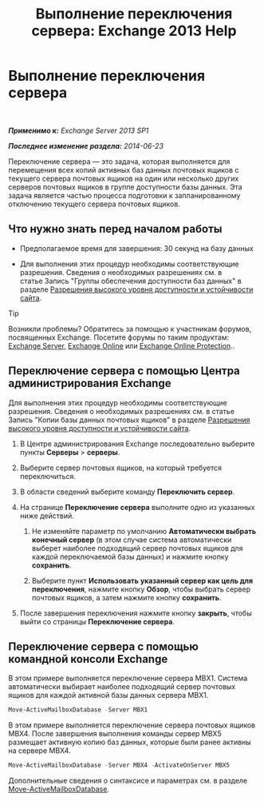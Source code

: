 ﻿---
title: 'Выполнение переключения сервера: Exchange 2013 Help'
TOCTitle: Выполнение переключения сервера
ms:assetid: ffcefd56-b0a0-4229-9011-fff4197b7c74
ms:mtpsurl: https://technet.microsoft.com/ru-ru/library/Dd298187(v=EXCHG.150)
ms:contentKeyID: 62523832
ms.date: 05/22/2018
mtps_version: v=EXCHG.150
ms.translationtype: MT
---

# Выполнение переключения сервера

 

_**Применимо к:** Exchange Server 2013 SP1_

_**Последнее изменение раздела:** 2014-06-23_

Переключение сервера — это задача, которая выполняется для перемещения всех копий активных баз данных почтовых ящиков с текущего сервера почтовых ящиков на один или несколько других серверов почтовых ящиков в группе доступности базы данных. Эта задача является частью процесса подготовки к запланированному отключению текущего сервера почтовых ящиков.

## Что нужно знать перед началом работы

  - Предполагаемое время для завершения: 30 секунд на базу данных

  - Для выполнения этих процедур необходимы соответствующие разрешения. Сведения о необходимых разрешениях см. в статье Запись "Группы обеспечения доступности баз данных" в разделе [Разрешения высокого уровня доступности и устойчивости сайта](high-availability-and-site-resilience-permissions-exchange-2013-help.md).

> [!TIP]  
> Возникли проблемы? Обратитесь за помощью к участникам форумов, посвященных Exchange. Посетите форумы по таким продуктам: <a href="https://go.microsoft.com/fwlink/p/?linkid=60612">Exchange Server</a>, <a href="https://go.microsoft.com/fwlink/p/?linkid=267542">Exchange Online</a> или <a href="https://go.microsoft.com/fwlink/p/?linkid=285351">Exchange Online Protection</a>..


## Переключение сервера с помощью Центра администрирования Exchange

Для выполнения этих процедур необходимы соответствующие разрешения. Сведения о необходимых разрешениях см. в статье Запись "Копии базы данных почтовых ящиков" в разделе [Разрешения высокого уровня доступности и устойчивости сайта](high-availability-and-site-resilience-permissions-exchange-2013-help.md).

1.  В Центре администрирования Exchange последовательно выберите пункты **Серверы** \> **серверы**.

2.  Выберите сервер почтовых ящиков, на который требуется переключиться.

3.  В области сведений выберите команду **Переключить сервер**.

4.  На странице **Переключение сервера** выполните одно из указанных ниже действий.
    
    1.  Не изменяйте параметр по умолчанию **Автоматически выбрать конечный сервер** (в этом случае система автоматически выберет наиболее подходящий сервер почтовых ящиков для каждой переключаемой базы данных) и нажмите кнопку **сохранить**.
    
    2.  Выберите пункт **Использовать указанный сервер как цель для переключения**, нажмите кнопку **Обзор**, чтобы выбрать сервер почтовых ящиков, а затем нажмите кнопку **сохранить**.

5.  После завершения переключения нажмите кнопку **закрыть**, чтобы выйти со страницы **Переключение сервера**.

## Переключение сервера с помощью командной консоли Exchange

В этом примере выполняется переключение сервера MBX1. Система автоматически выбирает наиболее подходящий сервер почтовых ящиков для каждой активной базы данных сервера MBX1.

```powershell
Move-ActiveMailboxDatabase -Server MBX1
```

В этом примере выполняется переключение сервера почтовых ящиков MBX4. После завершения выполнения команды сервер MBX5 размещает активную копию баз данных, которые были ранее активны на сервере MBX4.

```powershell
Move-ActiveMailboxDatabase -Server MBX4 -ActivateOnServer MBX5
```

Дополнительные сведения о синтаксисе и параметрах см. в разделе [Move-ActiveMailboxDatabase](https://technet.microsoft.com/ru-ru/library/dd298068\(v=exchg.150\)).

